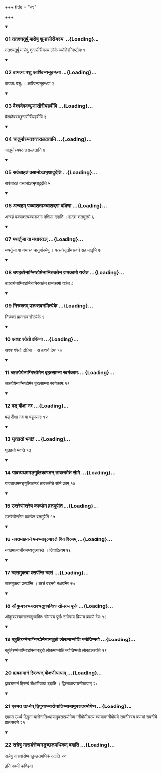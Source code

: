 +++
title = "०९"

+++

<div class="js_include" includetitle="true" newlevelforh1="3" unfilled="" url="/vedAH_yajuH/taittirIyam/sUtram/ApastambaH/shrautam/vishvAsa-prastutiH/22/09/01_tatashchaturShu_mAseShu_shunAsIrIyasya.md">
<details open><summary><h3>01 ततश्चतुर्षु मासेषु शुनासीरीयस्य ...{Loading}...</h3></summary>

ततश्चतुर्षु मासेषु शुनासीरीयस्य लोके ज्योतिरग्निष्टोमः १
</details>
</div>


<div class="js_include" includetitle="true" newlevelforh1="3" unfilled="" url="/vedAH_yajuH/taittirIyam/sUtram/ApastambaH/shrautam/vishvAsa-prastutiH/22/09/02_vAyavyaH_pashuH_AshvinyanUbandhyA.md">
<details open><summary><h3>02 वायव्यः पशुः आश्विन्यनूबन्ध्या ...{Loading}...</h3></summary>

वायव्यः पशुः । आश्विन्यनूबन्ध्या २
</details>
</div>


<div class="js_include" includetitle="true" newlevelforh1="3" unfilled="" url="/vedAH_yajuH/taittirIyam/sUtram/ApastambaH/shrautam/vishvAsa-prastutiH/22/09/03_vaishvadevavachChunAsIrIyahavIMShi.md">
<details open><summary><h3>03 वैश्वदेववच्छुनासीरीयहवींषि ...{Loading}...</h3></summary>

वैश्वदेववच्छुनासीरीयहवींषि ३
</details>
</div>


<div class="js_include" includetitle="true" newlevelforh1="3" unfilled="" url="/vedAH_yajuH/taittirIyam/sUtram/ApastambaH/shrautam/vishvAsa-prastutiH/22/09/04_chAturmAsyavadantarAlavratAni.md">
<details open><summary><h3>04 चातुर्मास्यवदन्तरालव्रतानि ...{Loading}...</h3></summary>

चातुर्मास्यवदन्तरालव्रतानि ४
</details>
</div>


<div class="js_include" includetitle="true" newlevelforh1="3" unfilled="" url="/vedAH_yajuH/taittirIyam/sUtram/ApastambaH/shrautam/vishvAsa-prastutiH/22/09/05_sarvatrAhataM_vasAno-vabhRthAdudeti.md">
<details open><summary><h3>05 सर्वत्राहतं वसानोऽवभृथादुदेति ...{Loading}...</h3></summary>

सर्वत्राहतं वसानोऽवभृथादुदेति ५
</details>
</div>


<div class="js_include" includetitle="true" newlevelforh1="3" unfilled="" url="/vedAH_yajuH/taittirIyam/sUtram/ApastambaH/shrautam/vishvAsa-prastutiH/22/09/06_anvaham_panchAshatpanchAshadgA_daxiNA.md">
<details open><summary><h3>06 अन्वहम् पञ्चाशत्पञ्चाशद्गा दक्षिणा ...{Loading}...</h3></summary>

अन्वहं पञ्चाशत्पञ्चाशद्गा दक्षिणा ददाति । द्वादशं शतमुत्तमे ६
</details>
</div>


<div class="js_include" includetitle="true" newlevelforh1="3" unfilled="" url="/vedAH_yajuH/taittirIyam/sUtram/ApastambaH/shrautam/vishvAsa-prastutiH/22/09/07_yathartujA_vA_yathAsva~n.md">
<details open><summary><h3>07 यथर्तुजा वा यथास्वञ् ...{Loading}...</h3></summary>

यथर्तुजा वा यथास्वं चातुर्मास्येषु । वत्सांस्तृतीयसवने सह मातृभिः ७
</details>
</div>


<div class="js_include" includetitle="true" newlevelforh1="3" unfilled="" url="/vedAH_yajuH/taittirIyam/sUtram/ApastambaH/shrautam/vishvAsa-prastutiH/22/09/08_upahavyenAgniShTomenAniruktena_grAmakAmo_yajeta.md">
<details open><summary><h3>08 उपहव्येनाग्निष्टोमेनानिरुक्तेन ग्रामकामो यजेत ...{Loading}...</h3></summary>

उपहव्येनाग्निष्टोमेनानिरुक्तेन ग्रामकामो यजेत ८
</details>
</div>


<div class="js_include" includetitle="true" newlevelforh1="3" unfilled="" url="/vedAH_yajuH/taittirIyam/sUtram/ApastambaH/shrautam/vishvAsa-prastutiH/22/09/09_niruktam_prAtaHsavanamityeke.md">
<details open><summary><h3>09 निरुक्तम् प्रातःसवनमित्येके ...{Loading}...</h3></summary>

निरुक्तं प्रातःसवनमित्येके ९
</details>
</div>


<div class="js_include" includetitle="true" newlevelforh1="3" unfilled="" url="/vedAH_yajuH/taittirIyam/sUtram/ApastambaH/shrautam/vishvAsa-prastutiH/22/09/10_ashvaH_shveto_daxiNA.md">
<details open><summary><h3>10 अश्वः श्वेतो दक्षिणा ...{Loading}...</h3></summary>

अश्वः श्वेतो दक्षिणा । स ब्रह्मणे देयः १०
</details>
</div>


<div class="js_include" includetitle="true" newlevelforh1="3" unfilled="" url="/vedAH_yajuH/taittirIyam/sUtram/ApastambaH/shrautam/vishvAsa-prastutiH/22/09/11_RtapeyenAgniShTomena_bRhatsAmnA_svargakAmaH.md">
<details open><summary><h3>11 ऋतपेयेनाग्निष्टोमेन बृहत्साम्ना स्वर्गकामः ...{Loading}...</h3></summary>

ऋतपेयेनाग्निष्टोमेन बृहत्साम्ना स्वर्गकामः ११
</details>
</div>


<div class="js_include" includetitle="true" newlevelforh1="3" unfilled="" url="/vedAH_yajuH/taittirIyam/sUtram/ApastambaH/shrautam/vishvAsa-prastutiH/22/09/12_ShaD_dIxA_nava.md">
<details open><summary><h3>12 षड् दीक्षा नव ...{Loading}...</h3></summary>

षड् दीक्षा नव वा षडुपसदः १२
</details>
</div>


<div class="js_include" includetitle="true" newlevelforh1="3" unfilled="" url="/vedAH_yajuH/taittirIyam/sUtram/ApastambaH/shrautam/vishvAsa-prastutiH/22/09/13_ghRtavrato_bhavati.md">
<details open><summary><h3>13 घृतव्रतो भवति ...{Loading}...</h3></summary>

घृतव्रतो भवति १३
</details>
</div>


<div class="js_include" includetitle="true" newlevelforh1="3" unfilled="" url="/vedAH_yajuH/taittirIyam/sUtram/ApastambaH/shrautam/vishvAsa-prastutiH/22/09/14_yAvatprathamamangulikANDan_tAvatkrIte_some.md">
<details open><summary><h3>14 यावत्प्रथममङ्गुलिकाण्डन् तावत्क्रीते सोमे ...{Loading}...</h3></summary>

यावत्प्रथममङ्गुलिकाण्डं तावत्क्रीते सोमे व्रतम् १४
</details>
</div>


<div class="js_include" includetitle="true" newlevelforh1="3" unfilled="" url="/vedAH_yajuH/taittirIyam/sUtram/ApastambaH/shrautam/vishvAsa-prastutiH/22/09/15_uttareNottareNa_kANDena_vratamupaiti.md">
<details open><summary><h3>15 उत्तरेणोत्तरेण काण्डेन व्रतमुपैति ...{Loading}...</h3></summary>

उत्तरेणोत्तरेण काण्डेन व्रतमुपैति १५
</details>
</div>


<div class="js_include" includetitle="true" newlevelforh1="3" unfilled="" url="/vedAH_yajuH/taittirIyam/sUtram/ApastambaH/shrautam/vishvAsa-prastutiH/22/09/16_naktamAhavanIyamabhyAvRtyAste_divAdityam.md">
<details open><summary><h3>16 नक्तमाहवनीयमभ्यावृत्यास्ते दिवादित्यम् ...{Loading}...</h3></summary>

नक्तमाहवनीयमभ्यावृत्यास्ते । दिवादित्यम् १६
</details>
</div>


<div class="js_include" includetitle="true" newlevelforh1="3" unfilled="" url="/vedAH_yajuH/taittirIyam/sUtram/ApastambaH/shrautam/vishvAsa-prastutiH/22/09/17_RtamuktvA_prasarpanti_RtaM.md">
<details open><summary><h3>17 ऋतमुक्त्वा प्रसर्पन्ति ऋतं ...{Loading}...</h3></summary>

ऋतमुक्त्वा प्रसर्पन्ति । ऋतं वदन्तो भक्षयन्ति १७
</details>
</div>


<div class="js_include" includetitle="true" newlevelforh1="3" unfilled="" url="/vedAH_yajuH/taittirIyam/sUtram/ApastambaH/shrautam/vishvAsa-prastutiH/22/09/18_audumbarashchamasashchatuHsraktiH_somasya_pUrNaH.md">
<details open><summary><h3>18 औदुम्बरश्चमसश्चतुःस्रक्तिः सोमस्य पूर्णः ...{Loading}...</h3></summary>

औदुम्बरश्चमसश्चतुःस्रक्तिः सोमस्य पूर्णः सगोत्राय प्रियाय ब्रह्मणे देयः १८
</details>
</div>


<div class="js_include" includetitle="true" newlevelforh1="3" unfilled="" url="/vedAH_yajuH/taittirIyam/sUtram/ApastambaH/shrautam/vishvAsa-prastutiH/22/09/19_bahuhiraNyenAgniShTomenAnaDuho_lokamApnoti_jyotiShmato.md">
<details open><summary><h3>19 बहुहिरण्येनाग्निष्टोमेनानडुहो लोकमाप्नोति ज्योतिष्मतो ...{Loading}...</h3></summary>

बहुहिरण्येनाग्निष्टोमेनानडुहो लोकमाप्नोति ज्योतिष्मतो लोकाञ्जयति १९
</details>
</div>


<div class="js_include" includetitle="true" newlevelforh1="3" unfilled="" url="/vedAH_yajuH/taittirIyam/sUtram/ApastambaH/shrautam/vishvAsa-prastutiH/22/09/20_dvAdashamAnaM_hiraNyan_dIxaNIyAyAn.md">
<details open><summary><h3>20 द्वादशमानं हिरण्यन् दीक्षणीयायान् ...{Loading}...</h3></summary>

द्वादशमानं हिरण्यं दीक्षणीयायां ददाति । द्विस्तावत्प्रायणीयायाम् २०
</details>
</div>


<div class="js_include" includetitle="true" newlevelforh1="3" unfilled="" url="/vedAH_yajuH/taittirIyam/sUtram/ApastambaH/shrautam/vishvAsa-prastutiH/22/09/21_evamata_Urdhvan_dviguNAbhyAsenAtithyAyAmupasatprayogeShva.md">
<details open><summary><h3>21 एवमत ऊर्ध्वन् द्विगुणाभ्यासेनातिथ्यायामुपसत्प्रयोगेष्व ...{Loading}...</h3></summary>

एवमत ऊर्ध्वं द्विगुणाभ्यासेनातिथ्यायामुपसत्प्रयोगेष्व ग्नीषोमीयस्य वपायामग्नीषोमये सवनीयस्य वपायां सवनीये प्रातःसवने २१
</details>
</div>


<div class="js_include" includetitle="true" newlevelforh1="3" unfilled="" url="/vedAH_yajuH/taittirIyam/sUtram/ApastambaH/shrautam/vishvAsa-prastutiH/22/09/22_sanneShu_nArAshaMseShvanaDuchChatamadhikan_dadAti.md">
<details open><summary><h3>22 सन्नेषु नाराशंसेष्वनडुच्छतमधिकन् ददाति ...{Loading}...</h3></summary>

सन्नेषु नाराशंसेष्वनडुच्छतमधिकं ददाति २२
</details>
</div>



  
इति नवमी कण्डिका 
